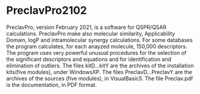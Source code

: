 # PreclavPro2102
PreclavPro, version February 2021, is a software for QSPR/QSAR calculations. 
PreclavPro make also molecular similarity, Applicability Domain, logP and intramolecular synergy calculations.
For some databases the program calculates, for each anayzed molecule, 150,000 descriptors.
The program uses very powerful unusual procedures for the selection of the significant descriptors and equations and for identification and elimination of outliers. 
The files kitD...kitY are the archives of the installation kits(five modules), under WindowsXP.
The files PreclavD...PreclavY are the archives of the sources (five modules), in VisualBasic5.
The file Preclav.pdf is the documentation, in PDF format.
